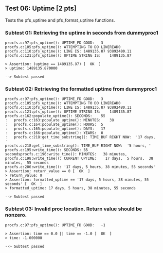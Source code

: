 ## Test 06: Uptime [2 pts]

Tests the pfs_uptime and pfs_format_uptime functions.

### Subtest 01: Retrieving the uptime in seconds from dummyproc1
```
procfs.c:97:pfs_uptime(): UPTIME_FD GOOD:	3
procfs.c:105:pfs_uptime(): ATTEMPTING TO DO LINEREAD0
procfs.c:110:pfs_uptime(): LINE IS:	1489135.87 93892480.11
procfs.c:121:pfs_uptime(): UPTIME STRING IS:	1489135.87

> Assertion: (uptime == 1489135.87) [  OK  ]
> uptime: 1489135.870000

--> Subtest passed
```

### Subtest 02: Retrieving the formatted uptime from dummyproc1
```
procfs.c:97:pfs_uptime(): UPTIME_FD GOOD:	3
procfs.c:105:pfs_uptime(): ATTEMPTING TO DO LINEREAD0
procfs.c:110:pfs_uptime(): LINE IS:	1489135.87 93892480.11
procfs.c:121:pfs_uptime(): UPTIME STRING IS:	1489135.87
procfs.c:162:populate_uptime(): SECONDS:	55
:	procfs.c:163:populate_uptime(): MINUTES:	38
:	procfs.c:164:populate_uptime(): HOURS:	5
:	procfs.c:165:populate_uptime(): DAYS:	17
:	procfs.c:166:populate_uptime(): YEARS:	0
:	procfs.c:218:get_time_substring(): TIME_BUF RIGHT NOW:	'17 days, '
procfs.c:218:get_time_substring(): TIME_BUF RIGHT NOW:	'5 hours, '
procfs.c:195:write_time(): SECONDS:	55 secondsprocfs.c:196:write_time(): MINUTES:	38 minutes, 
procfs.c:198:write_time(): CURRENT UPTIME:	  17 days,  5 hours,  38 minutes,  55 seconds
procfs.c:206:write_time(): '17 days, 5 hours, 38 minutes, 55 seconds'
> Assertion: return_value == 0 [  OK  ]
> return_value: 0
> Assertion: formatted_uptime == '17 days, 5 hours, 38 minutes, 55 seconds' [  OK  ]
> formatted_uptime: 17 days, 5 hours, 38 minutes, 55 seconds

--> Subtest passed
```

### Subtest 03: Invalid proc location. Return value should be nonzero.
```
procfs.c:97:pfs_uptime(): UPTIME_FD GOOD:	-1

> Assertion: time == 0.0 || time == -1.0 [  OK  ]
> time: -1.000000

--> Subtest passed
```

